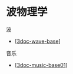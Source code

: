 # 波物理学

波
- [[3doc-wave-base]]

音乐
- [[3doc-music-base01]]

[//begin]: # "Autogenerated link references for markdown compatibility"
[3doc-wave-base]: 3doc/3doc-wave-base.md "波的频率和波长"
[3doc-music-base01]: 3doc/3doc-music-base01.md "自然大小调的音阶是如何规定的？"
[//end]: # "Autogenerated link references"